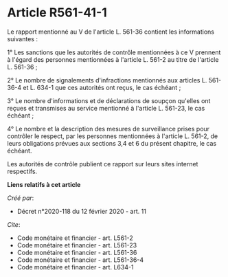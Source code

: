 # Article R561-41-1

Le rapport mentionné au V de l'article L. 561-36 contient les informations suivantes : 

1° Les sanctions que les autorités de contrôle mentionnées à ce V prennent à l'égard des personnes mentionnées à l'article L.
561-2 au titre de l'article L. 561-36 ; 

2° Le nombre de signalements d'infractions mentionnés aux articles L. 561-36-4 et L. 634-1 que ces autorités ont reçus, le
cas échéant ; 

3° Le nombre d'informations et de déclarations de soupçon qu'elles ont reçues et transmises au service mentionné à l'article
L. 561-23, le cas échéant ; 

4° Le nombre et la description des mesures de surveillance prises pour contrôler le respect, par les personnes mentionnées à
l'article L. 561-2, de leurs obligations prévues aux sections 3,4 et 6 du présent chapitre, le cas échéant. 

Les autorités de contrôle publient ce rapport sur leurs sites internet respectifs.

**Liens relatifs à cet article**

_Créé par_:

  - Décret n°2020-118 du 12 février 2020 - art. 11

_Cite_:

  - Code monétaire et financier - art. L561-2
  - Code monétaire et financier - art. L561-23
  - Code monétaire et financier - art. L561-36
  - Code monétaire et financier - art. L561-36-4
  - Code monétaire et financier - art. L634-1

